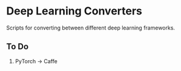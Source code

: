 Deep Learning Converters
========================

Scripts for converting between different deep learning frameworks.

To Do
-----

1. PyTorch -> Caffe


